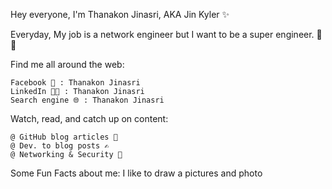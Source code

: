 Hey everyone, I'm Thanakon Jinasri, AKA Jin Kyler ✨

Everyday, My job is a network engineer but I want to be a super engineer. 👷🔧


Find me all around the web:

    Facebook 📸 : Thanakon Jinasri
    LinkedIn 👩‍💻 : Thanakon Jinasri
    Search engine 🌐 : Thanakon Jinasri

Watch, read, and catch up on content:

    @ GitHub blog articles 📖
    @ Dev. to blog posts ✍️
    @ Networking & Security 📓

Some Fun Facts about me:
I like to draw a pictures and photo
